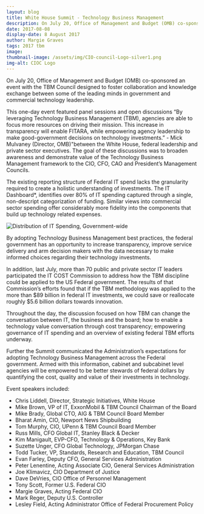 ```yaml
---
layout: blog
title: White House Summit - Technology Business Management
description: On July 20, Office of Management and Budget (OMB) co-sponsored an event with the TBM Council designed to foster collaboration and knowledge exchange between some of the leading minds in government and commercial technology leadership.
date: 2017-08-08
display-date: 8 August 2017
author: Margie Graves
tags: 2017 tbm
image:
thumbnail-image: /assets/img/CIO-council-Logo-silver1.png
img-alt: CIOC Logo
---
```

On July 20, Office of Management and Budget (OMB) co-sponsored an event with the TBM Council designed to foster collaboration and knowledge exchange between some of the leading minds in government and commercial technology leadership.

This one-day event featured panel sessions and open discussions “By leveraging Technology Business Management (TBM), agencies are able to focus more resources on driving their mission. This increase in transparency will enable FITARA, while empowering agency leadership to make good-government decisions on technology investments.” - Mick Mulvaney (Director, OMB)"between the White House, federal leadership and private sector executives. The goal of these discussions was to broaden awareness and demonstrate value of the Technology Business Management framework to the CIO, CFO, CAO and President’s Management Councils.

The existing reporting structure of Federal IT spend lacks the granularity required to create a holistic understanding of investments. The IT Dashboard*, identifies over 80% of IT spending captured through a single, non-descript categorization of funding. Similar views into commercial sector spending offer considerably more fidelity into the components that build up technology related expenses.

![Distribution of IT Spending, Government-wide](/assets/img/blog/2017.08.08.png)

By adopting Technology Business Management best practices, the federal government has an opportunity to increase transparency, improve service delivery and arm decision makers with the data necessary to make informed choices regarding their technology investments.

In addition, last July, more than 70 public and private sector IT leaders participated the IT COST Commission to address how the TBM discipline could be applied to the US Federal government. The results of that Commission’s efforts found that if the TBM methodology was applied to the more than $89 billion in federal IT investments, we could save or reallocate roughly $5.6 billion dollars towards innovation.

Throughout the day, the discussion focused on how TBM can change the conversation between IT, the business and the board; how to enable a technology value conversation through cost transparency; empowering governance of IT spending and an overview of existing federal TBM efforts underway.

Further the Summit communicated the Administration’s expectations for adopting Technology Business Management across the Federal government. Armed with this information, cabinet and subcabinet level agencies will be empowered to be better stewards of federal dollars by quantifying the cost, quality and value of their investments in technology.

Event speakers included:  
* Chris Liddell, Director, Strategic Initiatives, White House
* Mike Brown, VP of IT, ExxonMobil & TBM Council Chairman of the Board
* Mike Brady, Global CTO, AIG & TBM Council Board Member
* Bharat Amin, CIO, Newport News Shipbuilding
* Tom Murphy, CIO, UPenn & TBM Council Board Member
* Russ Mills, CFO Global IT, Stanley Black & Decker
* Kim Manigault, EVP-CFO, Technology & Operations, Key Bank
* Suzette Unger, CFO Global Technology, JPMorgan Chase
* Todd Tucker, VP, Standards, Research and Education, TBM Council
* Evan Farley, Deputy CFO, General Services Administration
* Peter Lenentine, Acting Associate CIO, General Services Administration
* Joe Klimavicz, CIO Department of Justice
* Dave DeVries, CIO Office of Personnel Management
* Tony Scott, Former U.S. Federal CIO
* Margie Graves, Acting Federal CIO
* Mark Reger, Deputy U.S. Controller
* Lesley Field, Acting Administrator Office of Federal Procurement Policy
